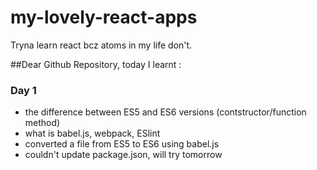 # my-lovely-react-apps

Tryna learn react bcz atoms in my life don't.

##Dear Github Repository, today I learnt : 

### Day 1
- the difference between ES5 and ES6 versions (contstructor/function method)
- what is babel.js, webpack, ESlint
- converted a file from ES5 to ES6 using babel.js
- couldn't update package.json, will try tomorrow
